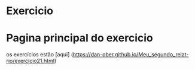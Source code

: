 Exercicio
================

Pagina principal do exercicio
=============================

os exercícios estão \[aqui\] (<https://dan-ober.github.io/Meu_segundo_relat-rio/exercicio21.html>)
